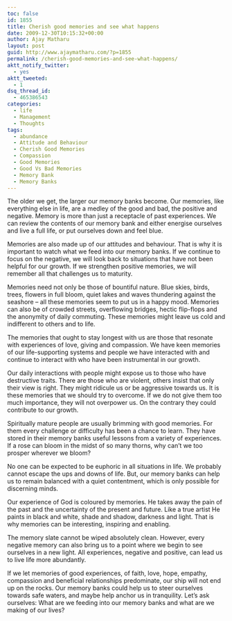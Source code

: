 ```yaml
---
toc: false
id: 1855
title: Cherish good memories and see what happens
date: 2009-12-30T10:15:32+00:00
author: Ajay Matharu
layout: post
guid: http://www.ajaymatharu.com/?p=1855
permalink: /cherish-good-memories-and-see-what-happens/
aktt_notify_twitter:
  - yes
aktt_tweeted:
  - 1
dsq_thread_id:
  - 465386543
categories:
  - life
  - Management
  - Thoughts
tags:
  - abundance
  - Attitude and Behaviour
  - Cherish Good Memories
  - Compassion
  - Good Memories
  - Good Vs Bad Memories
  - Memory Bank
  - Memory Banks
---
```

The older we get, the larger our memory banks become. Our memories, like everything else in life, are a medley of the good and bad, the positive and negative. Memory is more than just a receptacle of past experiences. We can review the contents of our memory bank and either energise ourselves and live a full life, or put ourselves down and feel blue.

Memories are also made up of our attitudes and behaviour. That is why it is important to watch what we feed into our memory banks. If we continue to focus on the negative, we will look back to situations that have not been helpful for our growth. If we strengthen positive memories, we will remember all that challenges us to maturity.

Memories need not only be those of bountiful nature. Blue skies, birds, trees, flowers in full bloom, quiet lakes and waves thundering against the seashore – all these memories seem to put us in a happy mood. Memories can also be of crowded streets, overflowing bridges, hectic flip-flops and the anonymity of daily commuting. These memories might leave us cold and indifferent to others and to life.

The memories that ought to stay longest with us are those that resonate with experiences of love, giving and compassion. We have keen memories of our life-supporting systems and people we have interacted with and continue to interact with who have been instrumental in our growth.

Our daily interactions with people might expose us to those who have destructive traits. There are those who are violent, others insist that only their view is right. They might ridicule us or be aggressive towards us. It is these memories that we should try to overcome. If we do not give them too much importance, they will not overpower us. On the contrary they could contribute to our growth.

Spiritually mature people are usually brimming with good memories. For them every challenge or difficulty has been a chance to learn. They have stored in their memory banks useful lessons from a variety of experiences. If a rose can bloom in the midst of so many thorns, why can’t we too prosper wherever we bloom?

No one can be expected to be euphoric in all situations in life. We probably cannot escape the ups and downs of life. But, our memory banks can help us to remain balanced with a quiet contentment, which is only possible for discerning minds.

Our experience of God is coloured by memories. He takes away the pain of the past and the uncertainty of the present and future. Like a true artist He paints in black and white, shade and shadow, darkness and light. That is why memories can be interesting, inspiring and enabling.

The memory slate cannot be wiped absolutely clean. However, every negative memory can also bring us to a point where we begin to see ourselves in a new light. All experiences, negative and positive, can lead us to live life more abundantly.

If we let memories of good experiences, of faith, love, hope, empathy, compassion and beneficial relationships predominate, our ship will not end up on the rocks. Our memory banks could help us to steer ourselves towards safe waters, and maybe help anchor us in tranquility. Let’s ask ourselves: What are we feeding into our memory banks and what are we making of our lives?
